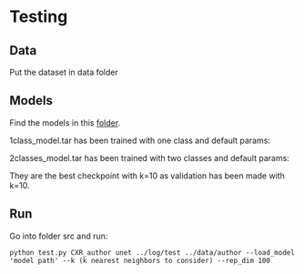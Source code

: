 # Testing

## Data
Put the dataset in data folder

## Models
Find the models in this [folder](https://drive.google.com/open?id=1bVMpziFjT8rvgBxszZq4Hjo3o4xk_j0I).

1class_model.tar has been trained with one class and default params:

2classes_model.tar has been trained with two classes and default params:

They are the best checkpoint with k=10 as validation has been made with k=10.

## Run
Go into folder src and run:
```
python test.py CXR_author unet ../log/test ../data/author --load_model 'model path' --k (k nearest neighbors to consider) --rep_dim 100
```

